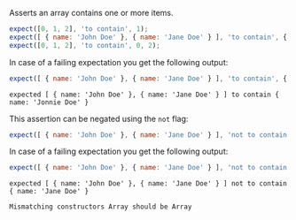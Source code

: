Asserts an array contains one or more items.

```javascript
expect([0, 1, 2], 'to contain', 1);
expect([ { name: 'John Doe' }, { name: 'Jane Doe' } ], 'to contain', { name: 'Jane Doe' });
expect([0, 1, 2], 'to contain', 0, 2);
```

In case of a failing expectation you get the following output:

```javascript
expect([ { name: 'John Doe' }, { name: 'Jane Doe' } ], 'to contain', { name: 'Jonnie Doe' });
```


```output
expected [ { name: 'John Doe' }, { name: 'Jane Doe' } ] to contain { name: 'Jonnie Doe' }
```

This assertion can be negated using the `not` flag:

```javascript
expect([ { name: 'John Doe' }, { name: 'Jane Doe' } ], 'not to contain', { name: 'Jonnie Doe' });
```

In case of a failing expectation you get the following output:

```javascript
expect([ { name: 'John Doe' }, { name: 'Jane Doe' } ], 'not to contain', { name: 'Jane Doe' });
```

```output
expected [ { name: 'John Doe' }, { name: 'Jane Doe' } ] not to contain { name: 'Jane Doe' }

Mismatching constructors Array should be Array
```
